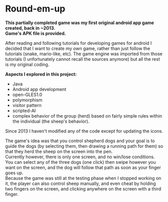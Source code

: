 # Round-em-up
**This partially completed game was my first original android app game created, back in ~2013.  
Game's APK file is provided.**


After reading and following tutorials for developing games for android I decided that I want to create my own game, rather than just follow the tutorials (snake, mario-like, etc). The game engine was imported from those tutorials (I unfortunately cannot recall the sources anymore) but all the rest is my original coding.

**Aspects I explored in this project:**
 * Java
 * Android app development
 * open-GLES1.0
 * polymorphism
 * visitor pattern
 * scripted-AI
 * complex behavior of the group (herd) based on fairly simple rules within the individual (the sheep's behavior).


Since 2013 I haven't modified any of the code except for updating the icons.


The game's idea was that you control shepherd dogs and your goal is to guide the dogs (by selecting them, then drawing a running path for them) so that they herd the sheep on the screen into the pen.  
Currently however, there is only one screen, and no win/lose conditions. You can select any of the three dogs (one click) then swipe however you want on the screen, and the dog will follow that path as soon as your finger goes up.  
Because the game was still at the testing phase when I stopped working on it, the player can also control sheep manually, and even cheat by holding two fingers on the screen, and clicking anywhere on the screen with a third finger.


